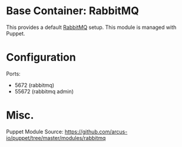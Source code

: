 # Base Container: RabbitMQ
This provides a default [RabbitMQ](http://www.rabbitmq.com/) setup.  This module is managed with Puppet.

# Configuration
Ports:
* 5672 (rabbitmq)
* 55672 (rabbitmq admin)

# Misc.
Puppet Module Source: https://github.com/arcus-io/puppet/tree/master/modules/rabbitmq

